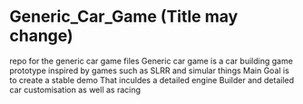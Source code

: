 # Generic_Car_Game (Title may change)
repo for the generic car game files
Generic car game is a car building game prototype inspired by games such as SLRR and simular things
Main Goal is to create a stable demo That inculdes a detailed engine Builder and detailed car customisation as well as racing
